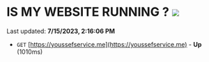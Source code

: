 # IS MY WEBSITE RUNNING ? [![](https://img.shields.io/static/v1?label=Sponsor&message=%E2%9D%A4&logo=GitHub&color=%23fe8e86)](https://github.com/sponsors/<username>)

Last updated: **7/15/2023, 2:16:06 PM**

- `GET` [https://youssefservice.me](https://youssefservice.me) - **Up** (1010ms)
